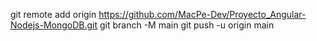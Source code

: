 git remote add origin https://github.com/MacPe-Dev/Proyecto_Angular-Nodejs-MongoDB.git
git branch -M main
git push -u origin main
